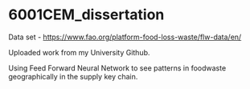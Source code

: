 # 6001CEM_dissertation

Data set - https://www.fao.org/platform-food-loss-waste/flw-data/en/

Uploaded work from my University Github.

Using Feed Forward Neural Network to see patterns in foodwaste geographically in the supply key chain.
